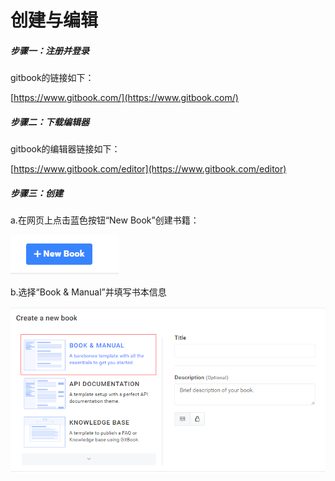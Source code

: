 # 创建与编辑

##### 步骤一：注册并登录

gitbook的链接如下：

[https://www.gitbook.com/](https://www.gitbook.com/)

##### 步骤二：下载编辑器

gitbook的编辑器链接如下：

[https://www.gitbook.com/editor](https://www.gitbook.com/editor)

##### 步骤三：创建

a.在网页上点击蓝色按钮“New Book”创建书籍：

![](/assets/import.png)

b.选择“Book & Manual”并填写书本信息

![](/assets/import17.png)

